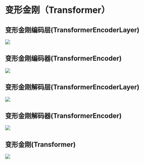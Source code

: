 # 变形金刚（Transformer）
## 变形金刚编码层(TransformerEncoderLayer)
[![](https://colab.research.google.com/assets/colab-badge.svg)](https://colab.research.google.com/github/itmorn/AI.handbook/blob/main/DL/torch/nn/Transformer/TransformerEncoderLayer.ipynb)

## 变形金刚编码器(TransformerEncoder)
[![](https://colab.research.google.com/assets/colab-badge.svg)](https://colab.research.google.com/github/itmorn/AI.handbook/blob/main/DL/torch/nn/Transformer/TransformerEncoder.ipynb)

## 变形金刚解码层(TransformerEncoderLayer)
[![](https://colab.research.google.com/assets/colab-badge.svg)](https://colab.research.google.com/github/itmorn/AI.handbook/blob/main/DL/torch/nn/Transformer/TransformerDecoderLayer.ipynb)

## 变形金刚解码器(TransformerEncoder)
[![](https://colab.research.google.com/assets/colab-badge.svg)](https://colab.research.google.com/github/itmorn/AI.handbook/blob/main/DL/torch/nn/Transformer/TransformerDecoder.ipynb)

## 变形金刚(Transformer)
[![](https://colab.research.google.com/assets/colab-badge.svg)](https://colab.research.google.com/github/itmorn/AI.handbook/blob/main/DL/torch/nn/Transformer/Transformer.ipynb)